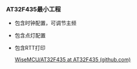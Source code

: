 ### AT32F435最小工程

- 包含时钟配置，可调节主频

- 包含点灯配置

- 包含RTT打印

  [WiseMCU/AT32F435 at AT32F435 (github.com)](https://github.com/WiseMCU/AT32F435/tree/AT32F435)

